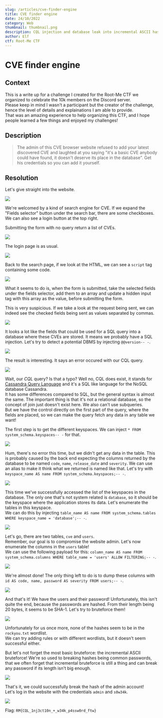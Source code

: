 ```yaml
---
slug: /articles/cve-finder-engine
title: CVE finder engine
date: 24/10/2022
category: Web
thumbnail: thumbnail.png
description: CQL injection and database leak into incremental ASCII hash bruteforce
author: Elf
ctf: Root-Me CTF
---
```


# CVE finder engine

## Context

This is a write up for a challenge I created for the Root-Me CTF we organized to celebrate the 10k members on the Discord server. \
Please keep in mind I wasn't a participant but the creator of the challenge, hence the level of details and explainations I am able to provide. \
That was an amazing experience to help organizing this CTF, and I hope people learned a few things and enjoyed my challenges!

## Description

> The admin of this CVE browser website refused to add your latest discovered CVE and laughted at you saying "it's a basic CVE anybody could have found, it doesn't deserve its place in the database". Get his credentials so you can add it yourself.

## Resolution

Let's give straight into the website.

![](home.png)

We're welcomed by a kind of search engine for CVE. If we expand the "Fields selector" button under the search bar, there are some checkboxes. We can also see a login button at the top right.

Submitting the form with no query return a list of CVEs.

![](CVEs.png)

The login page is as usual.

![](login.png)

Back to the search page, if we look at the HTML, we can see a `script` tag containing some code.

![](js.png)

What it seems to do is, when the form is submitted, take the selected fields under the fields selector, add them to an array and update a hidden input tag with this array as the value, before submitting the form.

This is very suspicious. If we take a look at the request being sent, we can indeed see the checked fields being sent as values separated by commas.

![](req.png)

It looks a lot like the fields that could be used for a SQL query into a database where these CVEs are stored. It means we probably have a SQL injection. Let's try to detect a potential DBMS by injecting `@@version-- -`.

![](sqli.png)

The result is interesting. It says an error occured with our CQL query.

![](sqli_result.png)

Wait, our *CQL* query? Is that a typo? Well no, CQL does exist, it stands for [Cassandra Query Language](https://cassandra.apache.org/doc/latest/cassandra/cql/) and it's a SQL like language for the NoSQL database Cassandra. \
It has some differences compared to SQL, but the general syntax is almost the same. The important thing is that it's not a relational database, so the concept of join just doesn't exist here. We also can't use subqueries. \
But we have the control directly on the first part of the query, where the fields are placed, so we can make the query fetch any data in any table we want!

The first step is to get the different keyspaces. We can inject `* FROM system_schema.keyspaces-- -` for that.

![](result1.png)

Hum, there's no error this time, but we didn't get any data in the table. This is probably caused by the back end expecting the columns returned by the database to be named `code`, `name`, `release_date` and `severity`. We can use an alias to make it think what we returned is named like that. Let's try with `keyspace_name AS name FROM system_schema.keyspaces;-- -`.

![](result2.png)

This time we've successfully accessed the list of the keyspaces in the database. The only one that's not system related is `database`, so it should be the keyspace where the application stores its data. Let's enumerate the tables in this keyspace. \
We can do this by injecting `table_name AS name FROM system_schema.tables WHERE keyspace_name = 'database';-- -`.

![](result3.png)

Let's go, there are two tables, `cve` and `users`. \
Remember, our goal is to compromise the website admin. Let's now enumerate the columns in the `users` table! \
We can use the following payload for this: `column_name AS name FROM system_schema.columns WHERE table_name = 'users' ALLOW FILTERING;-- -`.

![](result4.png)

We're almost done! The only thing left to do is to dump these columns with `id AS code, name, password AS severity FROM users;-- -`.

![](result5.png)

And that's it! We have the users and their password! Unfortunately, this isn't quite the end, because the passwords are hashed. From their length being 20 bytes, it seems to be SHA-1. Let's try to bruteforce them!

![](bf1.png)

Unfortunately for us once more, none of the hashes seem to be in the `rockyou.txt` wordlist. \
We can try adding rules or with different wordlists, but it doesn't seem successful either.

But let's not forget the most basic bruteforce: the incremental ASCII bruteforce! We're so used to breaking hashes being common passwords, that we often forget that incremental bruteforce is still a thing and can break any password if its length isn't big enough.

![](bf2.png)

That's it, we could successfully break the hash of the admin account! \
Let's log in the website with the credentials `admin` and `s0w34k`.

![](flag.png)

Flag: `RM{CQL_1nj3ct10n_+_w34k_p4ssw0rd_ftw}`